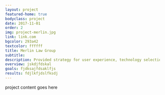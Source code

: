 ```yaml
---
layout: project
featured-home: true
bodyclass: project
date: 2017-11-01
order: 2
img: project-merlin.jpg
link: link.com
bgcolor: 293a42
textcolor: ffffff
title: Merlin Law Group
subtitle: 
description: Provided strategy for user experience, technology selection, and web development for a comprehensive website redesign
overview: jskdjfdskal
goals: fjdksajfdsaklfjs
results: fdjlkfjdslfksdj
---
```


project content goes here